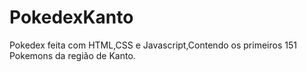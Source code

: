 # PokedexKanto
Pokedex feita com HTML,CSS e Javascript,Contendo os primeiros 151 Pokemons da região de Kanto.
